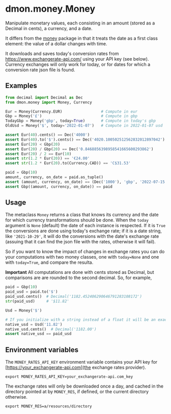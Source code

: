 # dmon.money.Money

Manipulate monetary values, each consisting in an amount (stored as a Decimal in cents), a currency, and a date.

It differs from the [money](https://pypi.org/project/money/) package in that it treats the date as a first class element: the value of a dollar changes with time.

It downloads and saves today's conversion rates from https://www.exchangerate-api.com/ using your API key (see below).  Currency exchanges will only work for today, or for dates for which a conversion rate json file is found.

## Examples

```python
from decimal import Decimal as Dec
from dmon.money import Money, Currency

Eur = Money(Currency.EUR)                 # Compute in eur
Gbp = Money('£')                          # Compute in gbp
TodayGbp = Money('gbp', today=True)       # Compute in today's gbp
OldUsd = Money('$', today='2022-01-07')   # Compute in 2022-01-07 usd

assert Eur(40).cents() == Dec('4000')
assert Eur(40).to('$').cents() == Dec('4020.100502512562832012897042')
assert Eur(20) < Gbp(20)
assert Eur(20) / Gbp(20) == Dec('0.8468856398958541665600293862')
assert Eur(20) / 2 == Eur(10)
assert str(1.2 * Eur(20)) == '€24.00'
assert str(1.2 * Eur(20).to(Currency.CAD)) == 'C$31.53'

paid = Gbp(10)
amount, currency, on_date = paid.as_tuple()
assert (amount, currency, on_date) == (Dec('1000'), 'gbp', '2022-07-15')
assert Gbp((amount, currency, on_date)) == paid
```

## Usage

The metaclass `Money` returns a class that knows its currency and the date for which currency transformations should be done.  When the `today` argument is `None` (default) the date of each instance is respected.  If it is `True` the conversions are done using today's exchange rate; if it is a date string, like `'2021-10-29'`, it will do the conversions with the date's exchange rate (assuing that it can find the json file with the rates, otherwise it will fail).

So if you want to know the impact of changes in exchange rates you can do your computations with two money classes, one with `today=None` and one with `today=True`, and compare the resulta.

**Important** All computations are done with cents stored as Decimal, but comparisons are are rounded to the second decimal.  So, for example,

```python
paid = Gbp(10)
paid_usd = paid.to('$')
paid_usd.cents()  # Decimal('1182.452406290646791283108172')
str(paid_usd)     # '$11.82'

Usd = Money('$')

# If you initialize with a string instead of a float it will be an exact Decimal.
native_usd = Usd('11.82')
native_usd.cents()  # Decimal('1182.00')
assert native_usd == paid_usd
```

## Environment variables

The `MONEY_RATES_API_KEY` environment variable contains your API key for [https://your_exchangerate-api.com](the exchange rates provider).

`export MONEY_RATES_API_KEY=your_exchangerate-api.com_key`

The exchange rates will only be downloaded once a day, and cached in the directory pointed at by `MONEY_RES`, if defined, or the current directory otherwise.

`export MONEY_RES=a/resources/directory`
